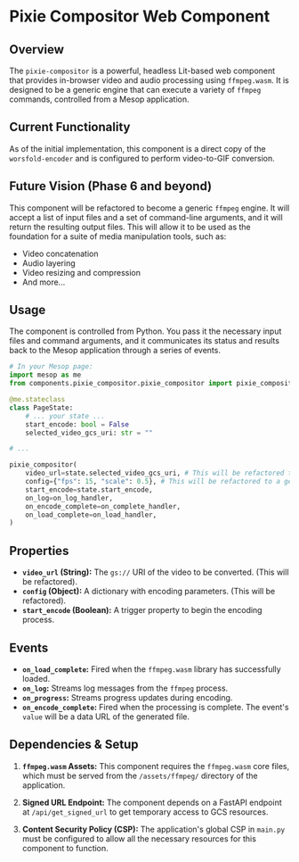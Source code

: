 # Pixie Compositor Web Component

## Overview

The `pixie-compositor` is a powerful, headless Lit-based web component that provides in-browser video and audio processing using `ffmpeg.wasm`. It is designed to be a generic engine that can execute a variety of `ffmpeg` commands, controlled from a Mesop application.

## Current Functionality

As of the initial implementation, this component is a direct copy of the `worsfold-encoder` and is configured to perform video-to-GIF conversion.

## Future Vision (Phase 6 and beyond)

This component will be refactored to become a generic `ffmpeg` engine. It will accept a list of input files and a set of command-line arguments, and it will return the resulting output files. This will allow it to be used as the foundation for a suite of media manipulation tools, such as:

*   Video concatenation
*   Audio layering
*   Video resizing and compression
*   And more...

## Usage

The component is controlled from Python. You pass it the necessary input files and command arguments, and it communicates its status and results back to the Mesop application through a series of events.

```python
# In your Mesop page:
import mesop as me
from components.pixie_compositor.pixie_compositor import pixie_compositor

@me.stateclass
class PageState:
    # ... your state ...
    start_encode: bool = False
    selected_video_gcs_uri: str = ""

# ...

pixie_compositor(
    video_url=state.selected_video_gcs_uri, # This will be refactored to a list of input files
    config={"fps": 15, "scale": 0.5}, # This will be refactored to a generic command
    start_encode=state.start_encode,
    on_log=on_log_handler,
    on_encode_complete=on_complete_handler,
    on_load_complete=on_load_handler,
)
```

## Properties

-   **`video_url` (String):** The `gs://` URI of the video to be converted. (This will be refactored).
-   **`config` (Object):** A dictionary with encoding parameters. (This will be refactored).
-   **`start_encode` (Boolean):** A trigger property to begin the encoding process.

## Events

-   **`on_load_complete`:** Fired when the `ffmpeg.wasm` library has successfully loaded.
-   **`on_log`:** Streams log messages from the `ffmpeg` process.
-   **`on_progress`:** Streams progress updates during encoding.
-   **`on_encode_complete`:** Fired when the processing is complete. The event's `value` will be a data URL of the generated file.

## Dependencies & Setup

1.  **`ffmpeg.wasm` Assets:** This component requires the `ffmpeg.wasm` core files, which must be served from the `/assets/ffmpeg/` directory of the application.

2.  **Signed URL Endpoint:** The component depends on a FastAPI endpoint at `/api/get_signed_url` to get temporary access to GCS resources.

3.  **Content Security Policy (CSP):** The application's global CSP in `main.py` must be configured to allow all the necessary resources for this component to function.
